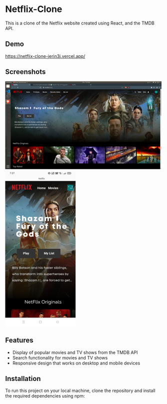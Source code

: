 # Netflix-Clone

This is a clone of the Netflix website created using React, and the TMDB API.

## Demo

https://netflix-clone-jerin3j.vercel.app/

## Screenshots

<img src='/screenshots/desktop.png' width='500' alt='Screenshot of Netflix-Clone website on desktop'/>
<img src='/screenshots/mobile.png' height='500' alt='Screenshot of Netflix-Clone website on mobile'/>

## Features

- Display of popular movies and TV shows from the TMDB API
- Search functionality for movies and TV shows
- Responsive design that works on desktop and mobile devices

## Installation

To run this project on your local machine, clone the repository and install the required dependencies using npm:

